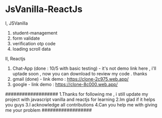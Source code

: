 # JsVanilla-ReactJs


I, JSVanilla
  1. student-management
  2. form validate
  3. verification otp code 
  4. loading scroll data



II, Reactjs 
   1. Chat-App (done : 10/5 with basic testing)
    - it's not demo link here , i'll uptade soon , now you can download to review my code . thanks
   2. gmail (done)
    - link demo : https://clone-2c975.web.app/
   3. google 
    - link demo : https://clone-8c000.web.app/ 

###################
1.Thanks for following me , i still update my project with 
javascript vanilla and reactjs for learning
2.Im glad if it helps you guys
3.I acknowledge all contributions
4.Can you help me with giving me your problem
##################
  
